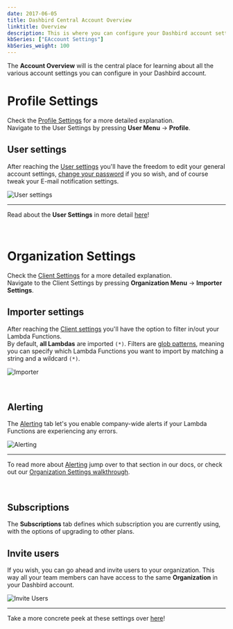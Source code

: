 ```yaml
---
date: 2017-06-05
title: Dashbird Central Account Overview
linktitle: Overview
description: This is where you can configure your Dashbird account settings, add new organizations, configure importer settings, invite users, set up alerts and more.
kbSeries: ["EAccount Settings"]
kbSeries_weight: 100
---
```


The **Account Overview** will is the central place for learning about all the various account settings you can configure in your Dashbird account.

# Profile Settings
Check the [Profile Settings](/docs/get-started/setting-up-your-account/) for a more detailed explanation.
<br>Navigate to the User Settings by pressing **User Menu** → **Profile**.

## User settings
After reaching the [User settings](https://app.dashbird.io/profile) you'll have the freedom to edit your general account settings, [change your password](https://app.dashbird.io/profile/password) if you so wish, and of course tweak your E-mail notification settings.

![User settings](/images/docs/profile-profile-tab.png)

---

Read about the **User Settings** in more detail [here](/docs/get-started/setting-up-your-account/)!

<br>

# Organization Settings
Check the [Client Settings](/docs/get-started/say-hi-to-dashbird/) for a more detailed explanation.
<br>Navigate to the Client Settings by pressing **Organization Menu** → **Importer Settings**.

## Importer settings
After reaching the [Client settings](https://app.dashbird.io/client) you'll have the option to filter in/out your Lambda Functions. <br>By default, **all Lambdas** are imported `(*)`. Filters are <a href="https://en.wikipedia.org/wiki/Glob_(programming)">glob patterns</a>, meaning you can specify which Lambda Functions you want to import by matching a string and a wildcard `(*)`.

![Importer](/images/docs/importer-settings.png)

<br>

## Alerting
The [Alerting](https://app.dashbird.io/client/alerts) tab let's you enable company-wide alerts if your Lambda Functions are experiencing any errors.

![Alerting](/images/docs/client-alerting.png)

---

To read more about [Alerting](/docs/user-guide/alerting/) jump over to that section in our docs, or check out our [Organization Settings walkthrough](/docs/get-started/say-hi-to-dashbird/).

<br>

## Subscriptions
The **Subscriptions** tab defines which subscription you are currently using, with the options of upgrading to other plans.

## Invite users
If you wish, you can go ahead and invite users to your organization. This way all your team members can have access to the same **Organization** in your Dashbird account.

![Invite Users](/images/docs/client-invite-user.png)

---

Take a more concrete peek at these settings over [here](/docs/get-started/say-hi-to-dashbird/)!
